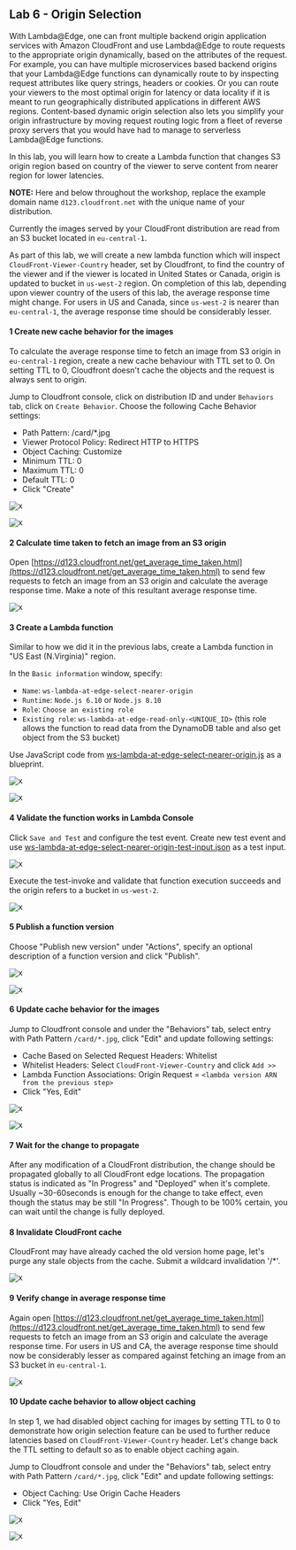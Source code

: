 ## Lab 6 - Origin Selection

With Lambda@Edge, one can front multiple backend origin application services with Amazon CloudFront and use Lambda@Edge to route requests to the appropriate origin dynamically, based on the attributes of the request. For example, you can have multiple microservices based backend origins that your Lambda@Edge functions can dynamically route to by inspecting request attributes like query strings, headers or cookies. Or you can route your viewers to the most optimal origin for latency or data locality if it is meant to run geographically distributed applications in different AWS regions. Content-based dynamic origin selection also lets you simplify your origin infrastructure by moving request routing logic from a fleet of reverse proxy servers that you would have had to manage to serverless Lambda@Edge functions.

In this lab, you will learn how to create a Lambda function that changes S3 origin region based on country of the viewer to serve content from nearer region for lower latencies. 

**NOTE:** Here and below throughout the workshop, replace the example domain name `d123.cloudfront.net` with the unique name of your distribution.

Currently the images served by your CloudFront distribution are read from an S3 bucket located in `eu-central-1`. 

As part of this lab, we will create a new lambda function which will inspect `CloudFront-Viewer-Country` header, set by Cloudfront, to find the country of the viewer and if the viewer is located in United States or Canada, origin is updated to bucket in `us-west-2` region. On completion of this lab, depending upon viewer country of the users of this lab, the average response time might change. For users in US and Canada, since `us-west-2` is nearer than `eu-central-1`, the average response time should be considerably lesser.

#### 1 Create new cache behavior for the images

To calculate the average response time to fetch an image from S3 origin in `eu-central-1` region, create a new cache behaviour with TTL set to 0. On setting TTL to 0, Cloudfront doesn't cache the objects and the request is always sent to origin.

Jump to Cloudfront console, click on distribution ID and under `Behaviors` tab, click on `Create Behavior`. Choose the following Cache Behavior settings:
* Path Pattern: /card/*.jpg
* Viewer Protocol Policy: Redirect HTTP to HTTPS
* Object Caching: Customize
* Minimum TTL: 0
* Maximum TTL: 0
* Default TTL: 0
* Click "Create"

<kbd>![x](./img/create-new-behavior.png)</kbd>

<kbd>![x](./img/create-new-behavior2.png)</kbd>

#### 2 Calculate time taken to fetch an image from an S3 origin

Open [https://d123.cloudfront.net/get_average_time_taken.html](https://d123.cloudfront.net/get_average_time_taken.html) to send few requests to fetch an image from an S3 origin and calculate the average response time. Make a note of this resultant average response time.

<kbd>![x](./img/get-average-response-time.png)</kbd>

#### 3 Create a Lambda function

Similar to how we did it in the previous labs, create a Lambda function in "US East (N.Virginia)" region.

In the `Basic information` window, specify:
* `Name`: `ws-lambda-at-edge-select-nearer-origin`
* `Runtime`: `Node.js 6.10` or `Node.js 8.10`
* `Role`: `Choose an existing role`
* `Existing role`: `ws-lambda-at-edge-read-only-<UNIQUE_ID>` (this role allows the function to read data from the DynamoDB table and also get object from the S3 bucket)

Use JavaScript code from [ws-lambda-at-edge-select-nearer-origin.js](./ws-lambda-at-edge-select-nearer-origin.js) as a blueprint.

<kbd>![x](./img/create-function-select-nearer-origin.png)</kbd>

<kbd>![x](./img/create-function-nearer-origin2.png)</kbd>

#### 4 Validate the function works in Lambda Console

Click `Save and Test` and configure the test event. Create new test event and use [ws-lambda-at-edge-select-nearer-origin-test-input.json](./ws-lambda-at-edge-select-nearer-origin-test-input.json) as a test input.

<kbd>![x](./img/configure-test-event.png)</kbd>

Execute the test-invoke and validate that function execution succeeds and the origin refers to a bucket in `us-west-2`.

<kbd>![x](./img/test-invoke-select-nearer-origin.png)</kbd>

#### 5 Publish a function version

Choose "Publish new version" under "Actions", specify an optional description of a function version and click "Publish".

<kbd>![x](./img/publish-function-version.png)</kbd>

<kbd>![x](./img/publish-function-version2.png)</kbd>


#### 6 Update cache behavior for the images 

Jump to Cloudfront console and under the "Behaviors" tab, select entry with Path Pattern `/card/*.jpg`, click "Edit" and update following settings:
* Cache Based on Selected Request Headers: Whitelist
* Whitelist Headers: Select `CloudFront-Viewer-Country` and click `Add >>`
* Lambda Function Associations: Origin Request = `<lambda version ARN from the previous step>`
* Click "Yes, Edit"

<kbd>![x](./img/update-behavior.png)</kbd>

<kbd>![x](./img/update-behavior2.png)</kbd>

#### 7 Wait for the change to propagate

After any modification of a CloudFront distribution, the change should be propagated globally to all CloudFront edge locations. The propagation status is indicated as "In Progress" and "Deployed" when it's complete. Usually ~30-60seconds is enough for the change to take effect, even though the status may be still "In Progress". Though to be 100% certain, you can wait until the change is fully deployed.

#### 8 Invalidate CloudFront cache

CloudFront may have already cached the old version home page, let's purge any stale objects from the cache. Submit a wildcard invalidation '/*'.

<kbd>![x](./img/invalidate.png)</kbd>

#### 9 Verify change in average response time

Again open [https://d123.cloudfront.net/get_average_time_taken.html](https://d123.cloudfront.net/get_average_time_taken.html) to send few requests to fetch an image from an S3 origin and calculate the average response time. For users in US and CA, the average response time should now be considerably lesser as compared against fetching an image from an S3 bucket in `eu-central-1`.

<kbd>![x](./img/get-updated-average-response-time.png)</kbd>

#### 10 Update cache behavior to allow object caching

In step 1, we had disabled object caching for images by setting TTL to 0 to demonstrate how origin selection feature can be used to further reduce latencies based on `CloudFront-Viewer-Country` header. Let's change back the TTL setting to default so as to enable object caching again.

Jump to Cloudfront console and under the "Behaviors" tab, select entry with Path Pattern `/card/*.jpg`, click "Edit" and update following settings:
* Object Caching: Use Origin Cache Headers
* Click "Yes, Edit"

<kbd>![x](./img/update-behavior.png)</kbd>

<kbd>![x](./img/update-behavior-ttl.png)</kbd>